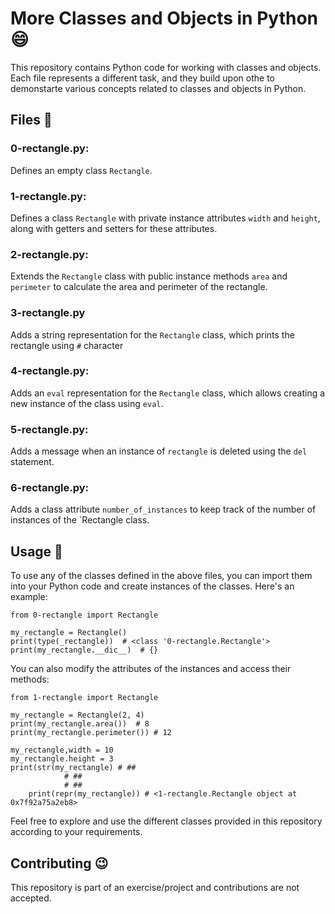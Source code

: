 # More Classes and Objects in Python :smile:

This repository contains Python code for working with classes and objects. Each file represents a different task, and they build upon othe to demonstarte various concepts related to classes and objects in Python.

## Files :love_you_gesture:

### 0-rectangle.py:

Defines an empty class `Rectangle`.

### 1-rectangle.py:

Defines a class `Rectangle` with private instance attributes `width` and `height`, along with getters and setters for these attributes.

### 2-rectangle.py:

Extends the `Rectangle` class with public instance methods `area` and `perimeter` to calculate the area and perimeter of the rectangle.

### 3-rectangle.py

Adds a string representation for the `Rectangle` class, which prints the rectangle using `#` character
### 4-rectangle.py:

Adds an `eval` representation for the `Rectangle` class, which allows creating a new instance of the class using `eval`.

### 5-rectangle.py:

Adds a message when an instance of `rectangle` is deleted using the `del` statement.

### 6-rectangle.py:

Adds a class attribute `number_of_instances` to keep track of the number of instances of the `Rectangle class.

## Usage :tada:

To use any of the classes defined in the above files, you can import them into your Python code and create instances of the classes. Here's an example:

```
from 0-rectangle import Rectangle

my_rectangle = Rectangle()
print(type(_rectangle))  # <class '0-rectangle.Rectangle'>
print(my_rectangle.__dic__)  # {}
```

You can also modify the attributes of the instances and access their methods:

```
from 1-rectangle import Rectangle

my_rectangle = Rectangle(2, 4)
print(my_rectangle.area())  # 8
print(my_rectangle.perimeter()) # 12

my_rectangle,width = 10
my_rectangle.height = 3
print(str(my_rectangle) # ##
			# ##
			# ##
	print(repr(my_rectangle)) # <1-rectangle.Rectangle object at 0x7f92a75a2eb8>
```

Feel free to explore and use the different classes provided in this repository according to your requirements.

## Contributing :wink:

This repository is part of an exercise/project and contributions are not accepted.
